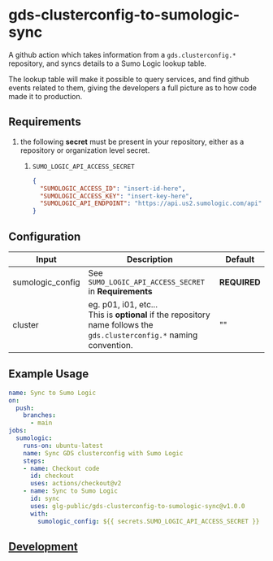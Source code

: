 # gds-clusterconfig-to-sumologic-sync

A github action which takes information from a `gds.clusterconfig.*` repository, and syncs details to a Sumo Logic lookup table.

The lookup table will make it possible to query services, and find github events related to them, giving the developers a full picture as to how code made it to production.

## Requirements

1. the following **secret** must be present in your repository, either as a repository or organization level secret.

   1. `SUMO_LOGIC_API_ACCESS_SECRET`

      ```json
      {
        "SUMOLOGIC_ACCESS_ID": "insert-id-here",
        "SUMOLOGIC_ACCESS_KEY": "insert-key-here",
        "SUMOLOGIC_API_ENDPOINT": "https://api.us2.sumologic.com/api"
      }
      ```

## Configuration

| Input            | Description                                                  | Default      |
| ---------------- | ------------------------------------------------------------ | ------------ |
| sumologic_config | See `SUMO_LOGIC_API_ACCESS_SECRET` in **Requirements**       | **REQUIRED** |
| cluster          | eg. p01, i01, etc...<br />This is **optional** if the repository name follows the `gds.clusterconfig.*` naming convention. | ""           |

## Example Usage

```yaml
name: Sync to Sumo Logic
on:
  push:
    branches:
      - main
jobs:
  sumologic:
    runs-on: ubuntu-latest
    name: Sync GDS clusterconfig with Sumo Logic
    steps:
    - name: Checkout code
      id: checkout
      uses: actions/checkout@v2
    - name: Sync to Sumo Logic
      id: sync
      uses: glg-public/gds-clusterconfig-to-sumologic-sync@v1.0.0
      with:
        sumologic_config: ${{ secrets.SUMO_LOGIC_API_ACCESS_SECRET }}
```

## [Development](./DEVELOPMENT.md)
